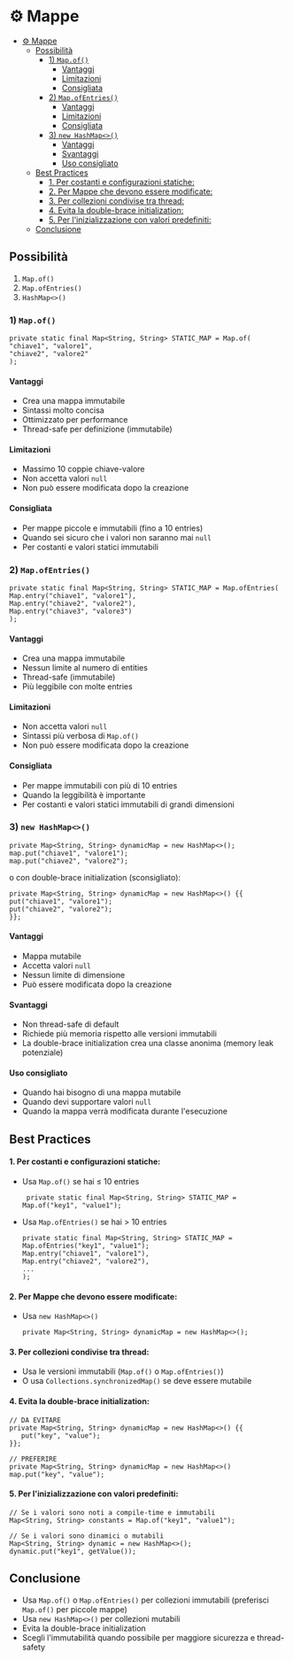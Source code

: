 # ⚙️ Mappe
<!-- TOC -->
* [⚙️ Mappe](#-mappe)
  * [Possibilità](#possibilità)
    * [1) `Map.of()`](#1-mapof)
      * [Vantaggi](#vantaggi)
      * [Limitazioni](#limitazioni)
      * [Consigliata](#consigliata)
    * [2) `Map.ofEntries()`](#2-mapofentries)
      * [Vantaggi](#vantaggi-1)
      * [Limitazioni](#limitazioni-1)
      * [Consigliata](#consigliata-1)
    * [3) `new HashMap<>()`](#3-new-hashmap)
      * [Vantaggi](#vantaggi-2)
      * [Svantaggi](#svantaggi)
      * [Uso consigliato](#uso-consigliato)
  * [Best Practices](#best-practices)
      * [1. Per costanti e configurazioni statiche:](#1-per-costanti-e-configurazioni-statiche)
      * [2. Per Mappe che devono essere modificate:](#2-per-mappe-che-devono-essere-modificate)
      * [3. Per collezioni condivise tra thread:](#3-per-collezioni-condivise-tra-thread)
      * [4. Evita la double-brace initialization:](#4-evita-la-double-brace-initialization)
      * [5. Per l'inizializzazione con valori predefiniti:](#5-per-linizializzazione-con-valori-predefiniti)
  * [Conclusione](#conclusione)
<!-- TOC -->
## Possibilità
1. `Map.of()`
2. `Map.ofEntries()`
3. `HashMap<>()`

### 1) `Map.of()`

    private static final Map<String, String> STATIC_MAP = Map.of(
    "chiave1", "valore1",
    "chiave2", "valore2"
    );

#### Vantaggi
- Crea una mappa immutabile
- Sintassi molto concisa
- Ottimizzato per performance
- Thread-safe per definizione (immutabile)
#### Limitazioni
- Massimo 10 coppie chiave-valore
- Non accetta valori `null`
- Non può essere modificata dopo la creazione
#### Consigliata
- Per mappe piccole e immutabili (fino a 10 entries)
- Quando sei sicuro che i valori non saranno mai `null`
- Per costanti e valori statici immutabili

### 2) `Map.ofEntries()`

    private static final Map<String, String> STATIC_MAP = Map.ofEntries(
    Map.entry("chiave1", "valore1"),
    Map.entry("chiave2", "valore2"),
    Map.entry("chiave3", "valore3")
    );

#### Vantaggi
- Crea una mappa immutabile
- Nessun limite al numero di entities
- Thread-safe (immutabile)
- Più leggibile con molte entries
#### Limitazioni
- Non accetta valori `null`
- Sintassi più verbosa di `Map.of()`
- Non può essere modificata dopo la creazione
#### Consigliata
- Per mappe immutabili con più di 10 entries
- Quando la leggibilità è importante
- Per costanti e valori statici immutabili di grandi dimensioni


### 3) `new HashMap<>()`

    private Map<String, String> dynamicMap = new HashMap<>();
    map.put("chiave1", "valore1");
    map.put("chiave2", "valore2");

o con double-brace initialization (sconsigliato):

    private Map<String, String> dynamicMap = new HashMap<>() {{
    put("chiave1", "valore1");
    put("chiave2", "valore2");
    }};

#### Vantaggi
- Mappa mutabile
- Accetta valori `null`
- Nessun limite di dimensione
- Può essere modificata dopo la creazione
#### Svantaggi
- Non thread-safe di default 
- Richiede più memoria rispetto alle versioni immutabili
- La double-brace initialization crea una classe anonima (memory leak potenziale)
#### Uso consigliato
- Quando hai bisogno di una mappa mutabile
- Quando devi supportare valori `null`
- Quando la mappa verrà modificata durante l'esecuzione

## Best Practices
#### 1. Per costanti e configurazioni statiche:
- Usa `Map.of()` se hai ≤ 10 entries

       private static final Map<String, String> STATIC_MAP = Map.of("key1", "value1");

- Usa `Map.ofEntries()` se hai > 10 entries

      private static final Map<String, String> STATIC_MAP = Map.ofEntries("key1", "value1");
      Map.entry("chiave1", "valore1"),
      Map.entry("chiave2", "valore2"),
      ...
      );

#### 2. Per Mappe che devono essere modificate:
- Usa `new HashMap<>()`

      private Map<String, String> dynamicMap = new HashMap<>();

#### 3. Per collezioni condivise tra thread:
- Usa le versioni immutabili (`Map.of()` o `Map.ofEntries()`)
- O usa `Collections.synchronizedMap()` se deve essere mutabile

#### 4. Evita la double-brace initialization:
    // DA EVITARE
    private Map<String, String> dynamicMap = new HashMap<>() {{
       put("key", "value");
    }};
   
    // PREFERIRE
    private Map<String, String> dynamicMap = new HashMap<>()
    map.put("key", "value");

#### 5. Per l'inizializzazione con valori predefiniti:
    // Se i valori sono noti a compile-time e immutabili
    Map<String, String> constants = Map.of("key1", "value1");
   
    // Se i valori sono dinamici o mutabili
    Map<String, String> dynamic = new HashMap<>();
    dynamic.put("key1", getValue());

## Conclusione
- Usa `Map.of()` o `Map.ofEntries()` per collezioni immutabili (preferisci `Map.of()` per piccole mappe)
- Usa `new HashMap<>()` per collezioni mutabili
- Evita la double-brace initialization
- Scegli l'immutabilità quando possibile per maggiore sicurezza e thread-safety
